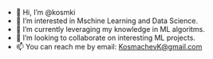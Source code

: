 - 👋 Hi, I’m @kosmki
- 👀 I’m interested in Mschine Learning and Data Science.
- 🌱 I’m currently leveraging my knowledge in ML algoritms.
- 💞️ I’m looking to collaborate on interesting ML projects.
- 📫 You can reach me by email: KosmachevK@gmail.com

<!---
kosmki/kosmki is a ✨ special ✨ repository because its `README.md` (this file) appears on your GitHub profile.
You can click the Preview link to take a look at your changes.
--->
